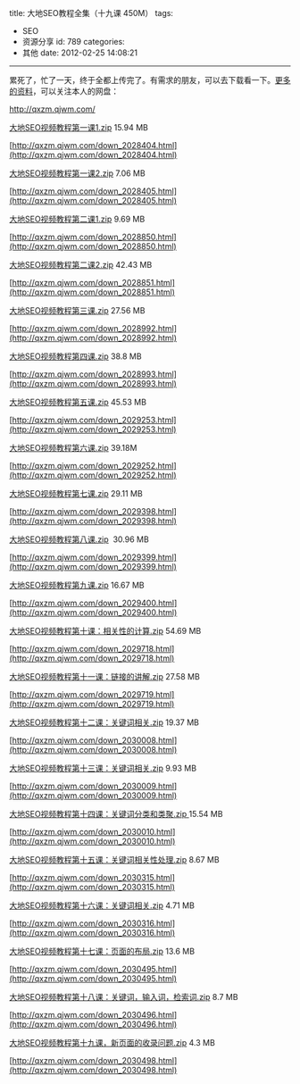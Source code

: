 title: 大地SEO教程全集（十九课 450M）
tags:
  - SEO
  - 资源分享
id: 789
categories:
  - 其他
date: 2012-02-25 14:08:21
---

累死了，忙了一天，终于全都上传完了。有需求的朋友，可以去下载看一下。[更多的资料](http://qxzm.qjwm.com/)，可以关注本人的网盘：

http://qxzm.qjwm.com/

[大地SEO视频教程第一课1.zip](http://qxzm.qjwm.com/down_2028404.html) 15.94 MB

[http://qxzm.qjwm.com/down_2028404.html](http://qxzm.qjwm.com/down_2028404.html)

[大地SEO视频教程第一课2.zip](http://qxzm.qjwm.com/down_2028405.html) 7.06 MB

[http://qxzm.qjwm.com/down_2028405.html](http://qxzm.qjwm.com/down_2028405.html)

[大地SEO视频教程第二课1.zip](http://qxzm.qjwm.com/down_2028850.html) 9.69 MB

[http://qxzm.qjwm.com/down_2028850.html](http://qxzm.qjwm.com/down_2028850.html)

[大地SEO视频教程第二课2.zip](http://qxzm.qjwm.com/down_2028851.html) 42.43 MB

[http://qxzm.qjwm.com/down_2028851.html](http://qxzm.qjwm.com/down_2028851.html)

[大地SEO视频教程第三课.zip](http://qxzm.qjwm.com/down_2028992.html) 27.56 MB

[http://qxzm.qjwm.com/down_2028992.html](http://qxzm.qjwm.com/down_2028992.html)

[大地SEO视频教程第四课.zip](http://qxzm.qjwm.com/down_2028993.html) 38.8 MB

[http://qxzm.qjwm.com/down_2028993.html](http://qxzm.qjwm.com/down_2028993.html)

[大地SEO视频教程第五课.zip](http://qxzm.qjwm.com/down_2029253.html) 45.53 MB

[http://qxzm.qjwm.com/down_2029253.html](http://qxzm.qjwm.com/down_2029253.html)

[大地SEO视频教程第六课.zip](http://qxzm.qjwm.com/down_2029252.html) 39.18M

[http://qxzm.qjwm.com/down_2029252.html](http://qxzm.qjwm.com/down_2029252.html)

[大地SEO视频教程第七课.zip](http://qxzm.qjwm.com/down_2029398.html) 29.11 MB

[http://qxzm.qjwm.com/down_2029398.html](http://qxzm.qjwm.com/down_2029398.html)

[大地SEO视频教程第八课.zip](http://qxzm.qjwm.com/down_2029399.html)  30.96 MB

[http://qxzm.qjwm.com/down_2029399.html](http://qxzm.qjwm.com/down_2029399.html)

[大地SEO视频教程第九课.zip](http://qxzm.qjwm.com/down_2029400.html) 16.67 MB

[http://qxzm.qjwm.com/down_2029400.html](http://qxzm.qjwm.com/down_2029400.html)

[大地SEO视频教程第十课：相关性的计算.zip](http://qxzm.qjwm.com/down_2029718.html) 54.69 MB

[http://qxzm.qjwm.com/down_2029718.html](http://qxzm.qjwm.com/down_2029718.html)

[大地SEO视频教程第十一课：链接的讲解.zip](http://qxzm.qjwm.com/down_2029719.html) 27.58 MB

[http://qxzm.qjwm.com/down_2029719.html](http://qxzm.qjwm.com/down_2029719.html)

[大地SEO视频教程第十二课：关键词相关.zip](http://qxzm.qjwm.com/down_2030008.html) 19.37 MB

[http://qxzm.qjwm.com/down_2030008.html](http://qxzm.qjwm.com/down_2030008.html)

[大地SEO视频教程第十三课：关键词相关.zip](http://qxzm.qjwm.com/down_2030009.html) 9.93 MB

[http://qxzm.qjwm.com/down_2030009.html](http://qxzm.qjwm.com/down_2030009.html)

[大地SEO视频教程第十四课：关键词分类和类聚.zip ](http://qxzm.qjwm.com/down_2030010.html)15.54 MB

[http://qxzm.qjwm.com/down_2030010.html](http://qxzm.qjwm.com/down_2030010.html)

[大地SEO视频教程第十五课：关键词相关性处理.zip](http://qxzm.qjwm.com/down_2030315.html) 8.67 MB

[http://qxzm.qjwm.com/down_2030315.html](http://qxzm.qjwm.com/down_2030315.html)

[大地SEO视频教程第十六课：关键词相关.zip](http://qxzm.qjwm.com/down_2030316.html) 4.71 MB

[http://qxzm.qjwm.com/down_2030316.html](http://qxzm.qjwm.com/down_2030316.html)

[大地SEO视频教程第十七课：页面的布局.zip](http://qxzm.qjwm.com/down_2030495.html) 13.6 MB

[http://qxzm.qjwm.com/down_2030495.html](http://qxzm.qjwm.com/down_2030495.html)

[大地SEO视频教程第十八课：关键词，输入词，检索词.zip](http://qxzm.qjwm.com/down_2030496.html) 8.7 MB

[http://qxzm.qjwm.com/down_2030496.html](http://qxzm.qjwm.com/down_2030496.html)

[大地SEO视频教程第十九课，新页面的收录问题.zip](http://qxzm.qjwm.com/down_2030498.html) 4.3 MB

[http://qxzm.qjwm.com/down_2030498.html](http://qxzm.qjwm.com/down_2030498.html)